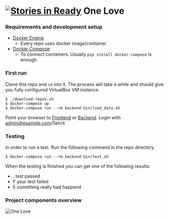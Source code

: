 [![Stories in Ready](https://badge.waffle.io/one-love/vagrant-one-love.png?label=ready&title=Ready)](https://waffle.io/one-love/vagrant-one-love)
One Love
========

### Requirements and development setup
- [Docker Engine](https://docs.docker.com/engine/installation/)
  - Every repo uses docker image/container
- [Docker Compose](https://docs.docker.com/compose/)
  - To connect containers. Usually `pip install docker-compose` is enough.

### First run
Clone this repo and `cd` into it. The process will take a while and should give
you fully configured VirtualBox VM instance.

    $ ./download-repos.sh
    $ docker-compose up
    $ docker-compose run --rm backend bin/load_data.sh

Point your browser to [Frontend](http://localhost:8080/) or [Backend](http://localhost:5000/).
Login with admin@example.com/Sekrit

### Testing
In order to run a test. Run the following command in the repo directory.

    $ docker-compose run --rm backend bin/test.sh

When the testing is finished you can get one of the following results: 

  - . test passed
  - F your test failed
  - E something really bad happend


### Project components overview
![One Love](https://github.com/one-love/one-love/blob/master/onelove.png)
